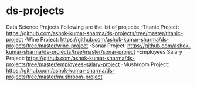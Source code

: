 # ds-projects
Data Science Projects
Following are the list of projects:
  -Titanic Project: https://github.com/ashok-kumar-sharma/ds-projects/tree/master/titanic-project
  -Wine Project: https://github.com/ashok-kumar-sharma/ds-projects/tree/master/wine-project
  -Sonar Project: https://github.com/ashok-kumar-sharma/ds-projects/tree/master/sonar-project
  -Employees Salary Project: https://github.com/ashok-kumar-sharma/ds-projects/tree/master/employees-salary-project
  -Mushroom Project: https://github.com/ashok-kumar-sharma/ds-projects/tree/master/mushroom-project

